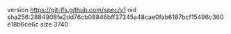 version https://git-lfs.github.com/spec/v1
oid sha256:2884908fe2dd76cb08846bff37345a48cae0fab6187bcf15496c360e18b6ce6c
size 3740
